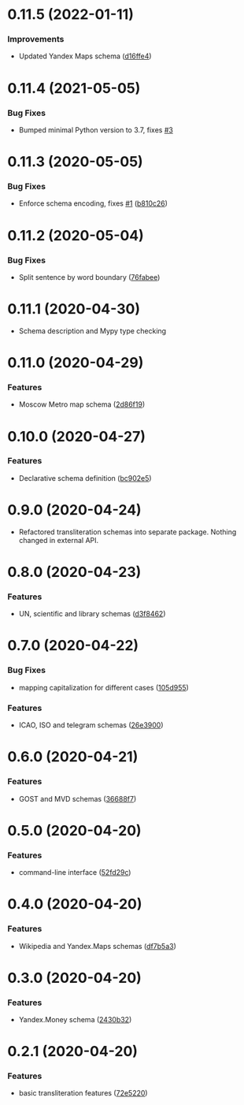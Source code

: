 # 0.11.5 (2022-01-11)

### Improvements

-   Updated Yandex Maps schema ([d16ffe4](https://github.com/nalgeon/iuliia-py/commit/d16ffe4b5b4f2bde3f8fb2c1799a4b1bf86be354))

# 0.11.4 (2021-05-05)

### Bug Fixes

-   Bumped minimal Python version to 3.7, fixes [#3](https://github.com/nalgeon/iuliia-py/issues/3)

# 0.11.3 (2020-05-05)

### Bug Fixes

-   Enforce schema encoding, fixes [#1](https://github.com/nalgeon/iuliia-py/issues/1) ([b810c26](https://github.com/nalgeon/iuliia-py/commit/b810c261936b488c52947f696b8cc486b7c2a4d6))

# 0.11.2 (2020-05-04)

### Bug Fixes

-   Split sentence by word boundary ([76fabee](https://github.com/nalgeon/iuliia-py/commit/76fabee8f13f3b3c5374603633c8b19fdeb002e6))

# 0.11.1 (2020-04-30)

-   Schema description and Mypy type checking

# 0.11.0 (2020-04-29)

### Features

-   Moscow Metro map schema ([2d86f19](https://github.com/nalgeon/iuliia-py/commit/2d86f193b27f0b94ea7090c726a3f9d86c56c174))

# 0.10.0 (2020-04-27)

### Features

-   Declarative schema definition ([bc902e5](https://github.com/nalgeon/iuliia-py/commit/bc902e503cb5b5b26093e890aff68fedbf3fb230))

# 0.9.0 (2020-04-24)

-   Refactored transliteration schemas into separate package. Nothing changed in external API.

# 0.8.0 (2020-04-23)

### Features

-   UN, scientific and library schemas ([d3f8462](https://github.com/nalgeon/iuliia-py/commit/d3f8462359e8c731d4b41cc92ff01bbf1ca6cfad))

# 0.7.0 (2020-04-22)

### Bug Fixes

-   mapping capitalization for different cases ([105d955](https://github.com/nalgeon/iuliia-py/commit/105d9551830c1149b14103c13ddc6ddb716289a3))

### Features

-   ICAO, ISO and telegram schemas ([26e3900](https://github.com/nalgeon/iuliia-py/commit/26e390068e86c86913a7a8a74d288613585f88fb))

# 0.6.0 (2020-04-21)

### Features

-   GOST and MVD schemas ([36688f7](https://github.com/nalgeon/iuliia-py/commit/36688f7f01858ee6f00bb7ef92a2e39da22b308f))

# 0.5.0 (2020-04-20)

### Features

-   command-line interface ([52fd29c](https://github.com/nalgeon/iuliia-py/commit/52fd29cc79219d2600aa709ab6d139318b2138c0))

# 0.4.0 (2020-04-20)

### Features

-   Wikipedia and Yandex.Maps schemas ([df7b5a3](https://github.com/nalgeon/iuliia-py/commit/df7b5a38030099d422c360d8e70f55e5cc98ebc1))

# 0.3.0 (2020-04-20)

### Features

-   Yandex.Money schema ([2430b32](https://github.com/nalgeon/iuliia-py/commit/2430b32b73f85bf1a7dc783180ad2479062fda7a))

# 0.2.1 (2020-04-20)

### Features

-   basic transliteration features ([72e5220](https://github.com/nalgeon/iuliia-py/commit/72e522093dc02172c84f9678be6904756a8d6ee3))
